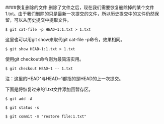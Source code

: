 ####恢复删除的文件
删除了文件之后，现在我们需要恢复删除掉的某个文件1.txt。由于我们删除的只是最新一次提交的文件，所以历史提交中的文件仍然保留，可以从历史提交中提取文件。

```$ git cat-file -p HEAD~1:1.txt > 1.txt```

这里也可以用git show来取代git cat-file -p命令，效果相同。

```$ git show HEAD~1:1.txt > 1.txt```

使用git checkout命令则为最简洁实用。

```$ git checkout HEAD~1 -- 1.txt```

注：这里的HEAD^与HEAD~1都指的是HEAD的上一次提交。

下面是将恢复过来的1.txt文件添加回暂存区。

```$ git add -A```

```$ git status -s```

```$ git commit -m "restore file:1.txt"```